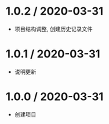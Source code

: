 1.0.2 / 2020-03-31
==================

 * 项目结构调整, 创建历史记录文件

 1.0.1 / 2020-03-31
==================

 * 说明更新

 1.0.0 / 2020-03-31
==================

 * 创建项目